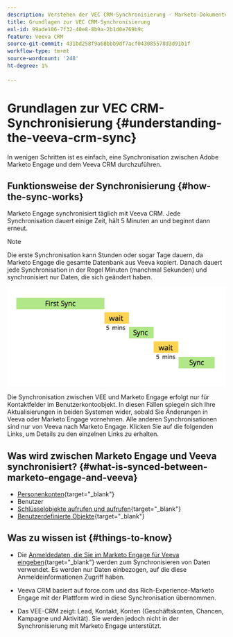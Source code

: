 ```yaml
---
description: Verstehen der VEC CRM-Synchronisierung - Marketo-Dokumente - Produktdokumentation
title: Grundlagen zur VEC CRM-Synchronisierung
exl-id: 99ade106-7f32-40e8-8b9a-2b1d0e769b9c
feature: Veeva CRM
source-git-commit: 431bd258f9a68bbb9df7acf043085578d3d91b1f
workflow-type: tm+mt
source-wordcount: '248'
ht-degree: 1%

---
```


# Grundlagen zur VEC CRM-Synchronisierung {#understanding-the-veeva-crm-sync}

In wenigen Schritten ist es einfach, eine Synchronisation zwischen Adobe Marketo Engage und dem Veeva CRM durchzuführen.

## Funktionsweise der Synchronisierung {#how-the-sync-works}

Marketo Engage synchronisiert täglich mit Veeva CRM. Jede Synchronisation dauert einige Zeit, hält 5 Minuten an und beginnt dann erneut.

>[!NOTE]
>
>Die erste Synchronisation kann Stunden oder sogar Tage dauern, da Marketo Engage die gesamte Datenbank aus Veeva kopiert. Danach dauert jede Synchronisation in der Regel Minuten (manchmal Sekunden) und synchronisiert nur Daten, die sich geändert haben.

![](assets/understanding-the-veeva-sync-1.png)

Die Synchronisation zwischen VEE und Marketo Engage erfolgt nur für Kontaktfelder im Benutzerkontoobjekt. In diesen Fällen spiegeln sich Ihre Aktualisierungen in beiden Systemen wider, sobald Sie Änderungen in Veeva oder Marketo Engage vornehmen. Alle anderen Synchronisationen sind nur von Veeva nach Marketo Engage. Klicken Sie auf die folgenden Links, um Details zu den einzelnen Links zu erhalten.

## Was wird zwischen Marketo Engage und Veeva synchronisiert? {#what-is-synced-between-marketo-engage-and-veeva}

* [Personenkonten](/help/marketo/product-docs/crm-sync/veeva-crm-sync/sync-details/person-account-sync-faq.md){target="_blank"}
* Benutzer
* [Schlüsselobjekte aufrufen und aufrufen](/help/marketo/product-docs/crm-sync/veeva-crm-sync/sync-details/syncing-call-and-call-key-messages.md){target="_blank"}
* [Benutzerdefinierte Objekte](/help/marketo/product-docs/crm-sync/veeva-crm-sync/sync-details/custom-object-sync.md){target="_blank"}

## Was zu wissen ist {#things-to-know}

* Die [Anmeldedaten, die Sie im Marketo Engage für Veeva eingeben](/help/marketo/product-docs/crm-sync/salesforce-sync/setup/enterprise-unlimited-edition/step-2-of-3-create-a-salesforce-user-for-marketo-enterprise-unlimited.md){target="_blank"} werden zum Synchronisieren von Daten verwendet. Es werden nur Daten einbezogen, auf die diese Anmeldeinformationen Zugriff haben.

* Veeva CRM basiert auf force.com und das Rich-Experience-Marketo Engage mit der Plattform wird in diese Synchronisation übernommen.

* Das VEE-CRM zeigt: Lead, Kontakt, Konten (Geschäftskonten, Chancen, Kampagne und Aktivität). Sie werden jedoch nicht in der Synchronisierung mit Marketo Engage unterstützt.
